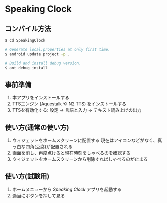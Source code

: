 # Speaking Clock

## コンパイル方法

```sh
$ cd SpeakingClock

# Generate local.properties at only first time.
$ android update project -p .

# Build and install debug version.
$ ant debug install
```

## 事前準備

1.  本アプリをインストールする
2.  TTSエンジン (Aquestalk や N2 TTS) をインストールする
3.  TTSを有効化する: 設定 → 言語と入力 → テキスト読み上げの出力

## 使い方(通常の使い方)

1.  ウィジェットをホームスクリーンに配置する
    現在はアイコンなどがなく、真っ白な四角(豆腐)が配置される
2.  画面を消し、再度点けると現在時刻をしゃべるのを確認する
3.  ウィジェットをホームスクリーンから削除すればしゃべるのが止まる

## 使い方(試験用)

1.  ホームメニューから *Speaking Clock* アプリを起動する
2.  適当にボタンを押して見る
